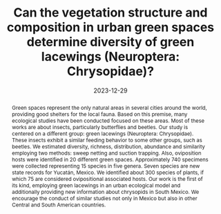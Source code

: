 ---
title: 'Can the vegetation structure and composition in urban green spaces determine diversity of green lacewings (Neuroptera: Chrysopidae)?'
date: '2023-12-29'
doi: ''
journal: Insecta Mundi
issue: '1023'
pagination: '1–22'
zoobank: 'urn:lsid:zoobank.org:pub:2EDE9BDC-ECDD-4613-82A0-36C6877DD6A7'

authors:
  - first_name: 'Jose I.'
    last_name: 'Martinex'
    affiliation: 'McGuire Center for Lepidoptera and Biodiversity, Florida Museum of Natural History, Gainesville, FL, USA'
    email: 'joemartinez@ufl.edu'
    orcid: ''

  - first_name: 'Raiza J.'
    last_name: 'Castillo'
    affiliation: 'Agronomy Department, University of Florida, Homestead, FL, USA'
    email: ''
    orcid: ''

  - first_name: 'Adrian'
    last_name: 'Ardila-Camacho'
    affiliation: 'Posgrado en Ciencias Biológicas, Instituto de Biología, Universidad Nacional Autónoma de México, Coyoacán, CDMX, Mexico'
    email: ''
    orcid: ''

  - first_name: 'Charles V.'
    last_name: 'Covell'
    affiliation: 'McGuire Center for Lepidoptera and Biodiversity, Florida Museum of Natural History, Gainesville, FL, USA'
    email: ''
    orcid: ''

  - first_name: 'Jose Isabel'
    last_name: 'López-Arroyo'
    affiliation: 'Instituto Nacional de Investigaciones Forestales, Agrícolas y Pecuarias, Campo Experimental General Teran, NL, Mexico'
    email: ''
    orcid: ''

  - first_name: 'Francisco Javier'
    last_name: 'Nava-Guízar'
    affiliation: 'Tecnológico Nacional de México Campus Conkal, YUC, Mexico'
    email: ''
    orcid: ''

download: 'https://drive.google.com/file/d/1k5H_chn_KOglUxfY64ZZkSzPcss9J-C0'

supplementary: ''

keywords: 
  - Urban ecology
  - ovipositional associated hosts
  - richness
  - chrysopids
  - distribution

categories:
  - Neuroptera
  - Chrysopidae
  
references:
  - authors: L, Markó V, Vas J.
    year: 2003
    title: 'Investigations on a neuropteroid community by using different methods. Acta Phytopathologica et Entomologica Hungarica 38'
    pages: 199–207
    doi: 
    url: 
    access: 

  - authors: Agnew CW.
    year: 1983
    title: 'Mounting and preserving Neuroptera for scientific study. Entomological News 94'
    pages: 205–212
    doi: 
    url: 
    access: 

  - authors: Aguilera G, Ekroos J, Persson AS, Pettersson LB, Öckinger E.
    year: 2019
    title: 'Intensive management reduces butterfly diversity over time in urban green spaces. Urban Ecosystems 22'
    pages: 335
    doi: 
    url: 
    access: 

  - authors: Aronson MF, La Sorte FA, Nilon CH, Katti M, Goddard MA, Lepczyk CA, Warren P, Williams N, Cilliers S, Clarkson B, Dobbs C, Dolan R, Hedblom M, Klotz S, Kooijmans JL, Kühn I, MacGregor-Fors I, McDonnell M, Mörtberg U, Pyšek P, Siebert S, Sushinsky J, Werner P, Winter M.
    year: 2014
    title: 'A global analysis of the impacts of urbanization on bird and plant diversity reveals key anthropogenic drivers. Proceedings of the Royal Society B: Biological Sciences 281'
    pages: 1–8
    doi: 
    url: 
    access: 

  - authors: Ayala-Arcipreste ME.
    year: 2001
    title: 'La apicultura de la Península de Yucatán un acercamiento desde la ecología humana. M.Sc. Thesis, Instituto Politécnico Nacional, Centro de Investigación y estudios avanzados Press.'
    pages: 
    doi: 
    url: http://bibliotecasibe.ecosur.mx/sibe/book/000028703ecosur.mx/sibe/book/000028703
    access: (Last accessed March 20, 2019.)

  - authors: Ayuntamiento de Mérida.
    year: 2018
    title: 'Sistema de gestión de espacios públicos.'
    pages: 
    doi: 
    url: http://isla.Mérida.gob.mx/serviciosinternet/ordenamientoterritorial/docs/SistemaGestion.pdf.
    access: (Last accessed November 19, 2023.)

  - authors: Banaszak-Cibicka W, Ratyńska H, Dylewski L.
    year: 2016
    title: 'Features of urban green space favourable for large and diverse bee populations (Hymenoptera: Apoidea: Apiformes). Urban Forestry and Urban Greening 20'
    pages: 448–452
    doi: 
    url: 
    access: 

  - authors: Banks N.
    year: 1945
    title: 'A review of the Chrysopidae (Nothochrysinae) of Central America. Psyche 52'
    pages: 139–174
    doi: 
    url: 
    access: 

  - authors: Banks N.
    year: 1948
    title: 'Chrysopidae (Nothochrysidae) collected in México by Dr. A. Dampf (Neuroptera). Psyche 55'
    pages: 151–177
    doi: 
    url: 
    access: 

  - authors: Barrientos R, Leirana J, Navarro J.
    year: 2016
    title: 'Métodos gráficos para la exploración de patrones de diversidad en Ecología. Bioagrociencias 9'
    pages: 11–18
    doi: 
    url: 
    access: 

  - authors: Blair RB.
    year: 2001
    title: 'Birds and butterflies along urban gradients in two ecoregions of the United States: Is urbanization creating a homogeneous fauna? p. 33–56. In: Lockwood JL, McKinney ML (eds.). Biotic homogenization. Springer; NY'
    pages: 299 p
    doi: 
    url: 
    access: 

  - authors: Brooks SJ, Barnard PC.
    year: 1990
    title: 'The green lacewings of the world: a generic review (Neuroptera: Chrysopidae). Bulletin of the British Museum (Natural History) Entomology 59'
    pages: 117–286
    doi: 
    url: 
    access: 

  - authors: Brown KS, Freitas AVL.
    year: 2002
    title: 'Butterfly communities of urban forest fragments in Campinas, São Paulo, Brazil: structure, instability, environmental correlates, and conservation. Journal of Insect Conservation 6'
    pages: 217–231
    doi: 
    url: 
    access: 

  - authors: Brown KS, Hutchings RW.
    year: 1997
    title: 'Disturbance, fragmentation, and the dynamics of diversity in Amazonian forest butterflies. p. 91–110. In: Laurance WF, Bierregaard RO Jr. (eds.). Tropical forest remnants: ecology, management, and conservation of fragmented communities. University of Chicago Press; Chicago, IL'
    pages: 616 p
    doi: 
    url: 
    access: 

  - authors: Cancino-López RJ, Contreras-Ramos A.
    year: 2019
    title: 'A new species of <i>Ceraeochrysa </i>Adams (Neuroptera, Chrysopidae), with a key to the species from Mexico. ZooKeys 888'
    pages: 95–104
    doi: 
    url: 
    access: 

  - authors: Carnevali G, Tapia-Muñoz JL, de Stefano RD, Morillo IR.
    year: 2010
    title: 'Flora ilustrada de la península de Yucatán: listado florístico. Centro de Investigación Científica de Yucatán; Mérida, Mexico'
    pages: 326 p
    doi: 
    url: 
    access: 

  - authors: Chávez-Zichinelli CA, MacGregor-Fors I, Rohana PT, Valdéz R, Romano MC, Schondube JE.
    year: 2010
    title: 'Stress responses of the house sparrow (<i>Passer domesticus</i>) to different urban land uses. Landscape and Urban Planning 98'
    pages: 183–189
    doi: 
    url: 
    access: 

  - authors: Chao A, Jost L.
    year: 2012
    title: 'Coverage‐based rarefaction and extrapolation: standardizing samples by completeness rather than size. Ecology 93'
    pages: 2533–2547
    doi: 
    url: 
    access: 

  - authors: Clark TL, Messina FJ.
    year: 1998
    title: 'Foraging behavior of lacewing larvae (Neuroptera: Chrysopidae) on plants with divergent architectures. Journal of Insect Behavior 11'
    pages: 303–317
    doi: 
    url: 
    access: 

  - authors: CONAGUA (Comisión Nacional del Agua).
    year: 2015
    title: 'Datos meteorológicos del Organismo de Cuenca: península de Yucatán. Mérida: Dirección técnica jefatura de proyecto de aguas superficiales y meteorología.'
    pages: 
    doi: 
    url: https://smn.conagua.gob.mx/es/climatologia/temperaturas-y-lluvias/resumenes-mensuales-de-temperaturas-y-lluvias
    access: (Last accessed March 10, 2019.)

  - authors: Contreras MGL, Argumedo JJ.
    year: 2012
    title: 'Identificación de enemigos naturales de <i>Diaphorina citri </i>Kuwayama (Hemiptera: Psyllidae) en el estado de Yucatán, México. Fitosanidad 16(1)'
    pages: 5–11
    doi: 
    url: 
    access: 

  - authors: Contreras-Ramos A, Rosas MV.
    year: 2014
    title: 'Biodiversidad de Neuroptera en México. Revista Mexicana de Biodiversidad 85'
    pages: S264–S270
    doi: 
    url: 
    access: 

  - authors: Cortez-Mondaca E, Lugo-Angulo NE, Pérez-Márquez J, Apodaca-Sánchez MA.
    year: 2001
    title: 'Primer reporte de enemigos naturales y parasitismo sobre <i>Diaphorina citri </i>Kuwayama en Sinaloa, México. Revista Científica UDO Agrícola, 11'
    pages: 97–103
    doi: 
    url: 
    access: 

  - authors: De Freitas S, Penny ND.
    year: 2001
    title: 'The green lacewings (Neuroptera: Chrysopidae) of Brazilian agro-ecosystems. Proceedings of the California Academy of Sciences 52'
    pages: 245–395
    doi: 
    url: 
    access: 

  - authors: De Freitas S, Penny ND, Adams PA.
    year: 2009
    title: 'A revision of the New World genus <i>Ceraeochrysa </i>(Neuroptera: Chrysopidae). Proceedings of the California Academy of Sciences 60'
    pages: 503
    doi: 
    url: 
    access: 

  - authors: Deloya C, Ordoñez-Resendiz MM.
    year: 2008
    title: 'Escarabajos (Insecta: Coleoptera). p. 123–134. In: Manson RH, Hernández-Ortiz V, Gallina S, Mehltreter K (eds.). Agroecosistemas cafeteros de Veracruz: Biodiversidad, manejo y conservación. Instituto de Ecología A.C. (INECOL); Veracruz, Mexico'
    pages: 330 p
    doi: 
    url: 
    access: 

  - authors: Devetak D, Klokočovnik V.
    year: 2016
    title: 'The feeding biology of adult lacewings (Neuroptera): a review. Trends in Entomology 12'
    pages: 29–42
    doi: 
    url: 
    access: 

  - authors: Garzón A, Medina P, Amor F, Viñuela E, Budia F.
    year: 2015
    title: 'Toxicity and sublethal effects of six insecticides to last instar larvae and adults of the biocontrol agents <i>Chrysoperla carnea </i>(Stephens) (Neuroptera: Chrysopidae) and <i>Adalia bipunctata </i>(L.) (Coleoptera: Coccinellidae). Chemosphere 132'
    pages: 87–93
    doi: 
    url: 
    access: 

  - authors: Garzón‐Orduña IJ, Winterton SL, Jiang Y, Breitkreuz LC, Duelli P, Engel MS, Liu X.
    year: 2019
    title: 'Evolution of green lacewings (Neuroptera: Chrysopidae): a molecular supermatrix approach. Systematic Entomology 44'
    pages: 499–513
    doi: 
    url: 
    access: 

  - authors: Hammer O, Harper DA, Ryan PD.
    year: 2001
    title: 'Palaeontological statistics software package for education and data analysis. Palaeontologia Electronica. 4'
    pages: 1–9
    doi: 
    url: 
    access: 

  - authors: Herbario-CICY.
    year: 2010
    title: 'Flora de la Península de Yucatán.'
    pages: 
    doi: 
    url: http://www.cicy.mx/sitios/flora%20digital/
    access: (Last accessed March 20, 2019.)

  - authors: Hsieh TC, Ma KH, Chao A.
    year: 2016
    title: 'iNEXT: an R package for rarefaction and extrapolation of species diversity (H ill numbers). Methods in Ecology and Evolution 7'
    pages: 1451–1456
    doi: 
    url: 
    access: 

  - authors: Jiménez-Osornio JJ, Ruenes-Morales MR, Montañez-Escalante P.
    year: 1999
    title: 'Agrodiversidad de los solares de la Península de Yucatán. Red, Gestión de Recursos Naturales 14'
    pages: 30–40
    doi: 
    url: 
    access: 

  - authors: Koh LP, Sodhi NS.
    year: 2004
    title: 'Importance of reserves, fragments, and parks for butterfly conservation in a tropical urban landscape. Ecological Applications 14'
    pages: 1695–1708
    doi: 
    url: 
    access: 

  - authors: Koczor S, Szentkirályi F, Tóth M.
    year: 2019
    title: 'New perspectives for simultaneous attraction of <i>Chrysoperla </i>and <i>Chrysopa </i>lacewing species for enhanced biological control (Neuroptera: Chrysopidae). Scientific reports. 9'
    pages: 1–6
    doi: 
    url: 
    access: 

  - authors: Lassau SA, Hochuli DF.
    year: 2004
    title: 'Effects of habitat complexity on ant assemblages. Ecography 27'
    pages: 157–164
    doi: 
    url: 
    access: 

  - authors: López-Arroyo JI.
    year: 2001
    title: 'Depredadores de áfidos asociados a los cítricos en Nuevo León, México. Abstrac E-153. In: Sociedad Mexicana de Entomología. Memorias XXXVI Congreso Nacional de Entomología y XXVIII Congreso Nacional de Fitopatología; Querétaro, México.'
    pages: 
    doi: 
    url: 
    access: 

  - authors: López-Arroyo JI, Cortez-Mondaca E, Arredondo-Bernal HC, Ramírez-Delgado M, Loera-Gallardo J, Mellín-Rosas MA.
    year: 2007
    title: 'Uso de artrópodos depredadores para el control biológico de plagas en México. p. 90–105. In: Rodríguez-Del Bosque LA, Arredondo-Bernal HC. (eds.). Teoría y aplicación del control biológico. Sociedad Mexicana de Control Biológico; Mexico City, Mexico'
    pages: 303 p
    doi: 
    url: 
    access: 

  - authors: López-Arroyo JI, De León T.
    year: 2002
    title: 'Producción de <i>Ceraeochrysa </i>(Neuroptera: Chrysopidae) In: Arredondo-Bernal HC, Pérez-Serrato P, Mellín-Rosas MA (eds.). Control biológico del pulgón café de los cítricos, <i>Toxoptera citricida</i>, vector del virus de la tristeza de los cítricos. 3ra. ed. SAGARPA. Comisión Nacional de Sanidad Agropecuaria; Mérida, Mexico'
    pages: 149 p
    doi: 
    url: 
    access: 

  - authors: Lozano-Contreras MG, Jasso-Argumedo J.
    year: 2013
    title: 'Identificación de enemigos naturales de <i>Diaphorina citri </i>Kuwayama (Hemiptera: Psyllidae) en el estado de Yucatán, México. Fitosanidad. 16'
    pages: 5–11
    doi: 
    url: 
    access: 

  - authors: Mata L, Threlfall CG, Williams NS, Hahs AK, Malipatil M, Stork NE, Livesley SJ.
    year: 2017
    title: 'Conserving herbivorous and predatory insects in urban green spaces. Scientific Reports 7'
    pages: 1–12
    doi: 
    url: 
    access: 

  - authors: McKinney ML.
    year: 2002
    title: 'Urbanization, biodiversity, and conservation: The impacts of urbanization on native species are poorly studied, but educating a highly urbanized human population about these impacts can greatly improve species conservation in all ecosystems. BioScience 52'
    pages: 883–890
    doi: 
    url: 
    access: 

  - authors: Missouri Botanical Garden.
    year: 2022
    title: 'Tropicos.'
    pages: 
    doi: 
    url: http://legacy.tropicos.org/Home.aspx
    access: (Last accessed February 16, 2022.)

  - authors: Mochizuki A, Naka H, Hamasaki K, Mitsunaga T.
    year: 2006
    title: 'Larval cannibalism and intraguild predation between the introduced green lacewing, <i>Chrysoperla carnea</i>, and the indigenous trash-carrying green lacewing, <i>Mallada desjardinsi </i>(Neuroptera: Chrysopidae), as a case study of potential nontarget effect assessment. Environmental Entomology, 35'
    pages: 1298–1303
    doi: 
    url: 
    access: 

  - authors: Nair IJ, Sharma S, Kaur R.
    year: 2020
    title: 'Efficacy of the green lace wing, <i>Chrysoperla zastrowi sillemi </i>(Esben-Peterson)(Neuroptera: Chrysopidae), against sucking pests of tomato: an appraisal under protected conditions. Egyptian Journal of Biological Pest Control 30'
    pages: 1–6
    doi: 
    url: 
    access: 

  - authors: Niemelä J.
    year: 2014
    title: 'Ecology of urban green spaces: The way forward in answering major research questions. Landscape and Urban Planning 125'
    pages: 298–303
    doi: 
    url: 
    access: 

  - authors: Oliveira IF, Lion MB, Cardoso MZ.
    year: 2018
    title: 'A plaza too far: High contrast in butterfly biodiversity patterns between plazas and an urban reserve in Brazil. Landscape and Urban Planning 180'
    pages: 207–216
    doi: 
    url: 
    access: 

  - authors: Orellana R, Carrillo L, Franco V.
    year: 2007
    title: 'Árboles recomendables para las ciudades de la Península de Yucatán. Unidad de Recursos Naturales, Centro de Investigación Científica de Yucatán, AC; Mérida, Mexico'
    pages: 78 p
    doi: 
    url: 
    access: 

  - authors: Oswald JD.
    year: 2023
    title: 'Neuropterida Species of the World.'
    pages: 
    doi: 
    url: https://lacewing.tamu.edu/SpeciesCatalog/Main
    access: (Last accessed November 3, 2023.)

  - authors: Patiño-Arellano SA.
    year: 2012
    title: 'Complejo de áfidos y riesgo de dispersión del virus de la tristeza de los cítricos en la península de Yucatán. M.Sc. Thesis Colegio de Posgraduados Press.'
    pages: 
    doi: https://doi.org/10.13140/rg.2.1.1671.8969
    url: 
    access: 

  - authors: Penny ND, Tauber CA, De León T.
    year: 2000
    title: 'A new species of <i>Chrysopa </i>from western North America with a key to North American species (Neuroptera: Chrysopidae). Annals of the Entomological Society of America 93'
    pages: 776–784
    doi: 
    url: 
    access: 

  - authors: Ramirez-Restrepo LR, Chacon De Ulloa P, Constantino LM.
    year: 2007
    title: 'Diversity of diurnal butterflies (Lepidoptera: Papilionoidea and Hesperioidea) in Santiago de Cali, Valle del Cauca, Colombia. Revista Colombiana de Entomología 33'
    pages: 54–63
    doi: 
    url: 
    access: 

  - authors: Ramirez-Restrepo LR, Halffter G.
    year: 2013
    title: 'Butterfly diversity in a regional urbanization mosaic in two Mexican cities. Landscape and Urban Planning 115'
    pages: 39–48
    doi: 
    url: 
    access: 

  - authors: Ramírez-Restrepo LR, MacGregor-Fors I.
    year: 2017
    title: 'Butterflies in the city: a review of urban diurnal Lepidoptera. Urban Ecosystems 20'
    pages: 171–182
    doi: 
    url: 
    access: 

  - authors: Raupp MJ, Shrewsbury PM, Herms DA.
    year: 2010
    title: 'Ecology of herbivorous arthropods in urban landscapes. Annual Review of Entomology 55'
    pages: 19–38
    doi: 
    url: 
    access: 

  - authors: Salazar R.
    year: 1991
    title: 'Guácimo <i>Guzuma ulmifolia </i>Lam., Especie de Árbol de Uso Múltiple en América Central. Centro Agronómico Tropical de Investigación y Enseñanza. CATIE. Serie Técnica. Informe Técnico 165'
    pages: 1–69
    doi: 
    url: 
    access: 

  - authors: Sandoval-Gío JJ, Sánchez-Castillo LE, Zarza-Meza EA, Hernández-Jiménez JM, Fernández-Serrano JH, Pineda-Doporto A.
    year: 2018
    title: 'Toxicidad aguda diferencial de TALSTAR® (bifentrina) y BIOTHRINE® (deltametrina) en la tilapia nilótica <i>Oreochromis niloticus</i>. Revista Internacional de Contaminación Ambiental 34'
    pages: 45–55
    doi: 
    url: 
    access: 

  - authors: Sing KW, Luo J, Wang W, Jaturas N, Soga M, Yang X, Dong H, Wilson JJ.
    year: 2019
    title: 'Ring roads and urban biodiversity: distribution of butterflies in urban parks in Beijing city and correlations with other indicator species. Scientific Reports 9'
    pages: 7653
    doi: 
    url: 
    access: 

  - authors: Soto-Pinto L, Schroth G, Laderach P, Dempewolf J.
    year: 2010
    title: 'Adaptación al cambio climático y sistemas productivos. p.193– 199. In: Fletes OHB (ed.). Pequeños productores y vulnerabilidad global agroalimentaria. Universidad Autónoma de Chiapas Red de Investigación Socioeconómica en Hortalizas, Frutas y Flores (RISHORT); Tuxtla Gutiérrez, Mexico'
    pages: 385 p
    doi: 
    url: 
    access: 

  - authors: Stange LA.
    year: 2000
    title: 'The green lacewings of Florida: (Neuroptera: Chrysopidae). 1. Genera. Florida Department of Agriculture and Consumer Services, Division of Plant Industry, Entomology Circular 400'
    pages: 1–4
    doi: 
    url: 
    access: 

  - authors: Tarango-Rivero SH, García-Nevárez G, Burrola-Morales JR.
    year: 2013
    title: 'Manejo de áfidos del nogal pecanero. INIFAP Folleto Técnico 33'
    pages: 1–42
    doi: 
    url: 
    access: 

  - authors: Tauber CA.
    year: 2003
    title: 'Generic characteristics of <i>Chrysopodes </i>(Neuroptera: Chrysopidae), with new larval descriptions and a review of species from the United States and Canada. Annals of the Entomological Society of America 96'
    pages: 472–490
    doi: 
    url: 
    access: 

  - authors: Tauber CA.
    year: 2004
    title: 'A systematic review of the genus <i>Leucochrysa </i>(Neuroptera: Chrysopidae) in the United States. Annals of the Entomological Society of America 97'
    pages: 1129–1158
    doi: 
    url: 
    access: 

  - authors: Tauber CA, De León T.
    year: 2001
    title: 'Systematics of green lacewings (Neuroptera: Chrysopidae): larvae of <i>Ceraeochrysa </i>from México. Annals of the Entomological Society of America 94'
    pages: 197–209
    doi: 
    url: 
    access: 

  - authors: Tauber CA, De León T, Penny ND, Tauber MJ.
    year: 2000
    title: 'The genus <i>Ceraeochrysa </i>(Neuroptera: Chrysopidae) of America north of México: larvae, adults, and comparative biology. Annals of the Entomological Society of America 93'
    pages: 1195–1221
    doi: 
    url: 
    access: 

  - authors: Tauber CA, Tauber MJ, Albuquerque GS.
    year: 2001
    title: '<i>Plesiochrysa brasiliensis </i>(Neuroptera: Chrysopidae): larval stages, biology, and taxonomic relationships. Annals of the Entomological Society of America 94'
    pages: 858–865
    doi: 
    url: 
    access: 

  - authors: Thierry D, Canard M.
    year: 2007
    title: 'The biodiversity of green lacewings (Neuroptera: Chrysopidae) in a mosaic ecosystem in southern France. Annali del Museo Civico di Storia Naturale di Ferrara 8'
    pages: 131–138
    doi: 
    url: 
    access: 

  - authors: Trouvé C, Thierry D, Canard M.
    year: 2002
    title: 'Preliminary survey of the lacewings (Neuroptera, Chrysopidae, Hemerobiidae) in agroecosytems in Northern France, with phenological notes. Acta Zoologica Academiae Scientiarum Hungaricae 48'
    pages: 359–369
    doi: 
    url: 
    access: 

  - authors: Ullah Z, Sabri MA, Ahmad S, Bilal H, Hussain D, Mughal TK, Mohsin M, Aftab A, Ahmad MI.
    year: 2017
    title: 'In vitro study of comparative toxicity of different insecticides against <i>Chrysoperla carnea </i>(Stephens) (Neuroptera: Chrysopidae). Journal of Entomology and Zoology Studies 5'
    pages: 697–702
    doi: 
    url: 
    access: 

  - authors: Uno S, Cotton J, Philpott SM.
    year: 2010
    title: 'Diversity, abundance, and species composition of ants in urban green spaces. Urban Ecosystems 13'
    pages: 425–441
    doi: 
    url: 
    access: 

  - authors: Valencia-Luna LA, Romero-Nápoles J, Valdez-Carrasco J, Carrillo-Sánchez JL, López-Martínez V.
    year: 2006
    title: 'Taxonomía y registros de Chrysopidae (Insecta: Neuroptera) en el Estado de Morelos, México. Acta Zoológica Mexicana 22'
    pages: 17–61
    doi: 
    url: 
    access: 

  - authors: Heezik Y, Dickinson KJM, Freeman C, Porter S, Wing J, Barratt BIP.
    year: 2016
    title: 'To what extent does vegetation composition and structure influence beetle communities and species richness in private gardens in New Zealand? Landscape and Urban Planning 151'
    pages: 79–88
    doi: 
    url: 
    access: 

  - authors: Villenave J, Deutsch B, Lodé T, Rat-Morris E.
    year: 2006
    title: 'Pollen preference of the <i>Chrysoperla </i>species (Neuroptera: Chrysopidae) occurring in the crop environment in western France. European Journal of Entomology 103'
    pages: 771–777
    doi: 
    url: 
    access: 

  - authors: Whittaker RH.
    year: 1965
    title: 'Dominance and diversity in land plant communities: numerical relations of species express the importance of competition in community function and evolution. Science 147'
    pages: 250–260
    doi: 
    url: 
    access: 

  - authors: Ye J, Li J, Li Z, Han S.
    year: 2017
    title: 'Rearing of <i>Mallada basalis </i>(Neuroptera: Chrysopidae) on modified artificial diets. PLoS ONE 12(9)'
    pages: 1–9
    doi: 
    url: 
    access: 

  - authors: Zuur A, Ieno E, Smith G.
    year: 2007
    title: 'Analyzing ecological data. Springer; NY'
    pages: 672 p
    doi: 
    url: 
    access: 


abstract: 'Green spaces represent the only natural areas in several cities around the world, providing good shelters for the local fauna. Based on this premise, many ecological studies have been conducted focused on these areas. Most of these works are about insects, particularly butterflies and beetles. Our study is centered on a different group: green lacewings (Neuroptera: Chrysopidae). These insects exhibit a similar feeding behavior to some other groups, such as beetles. We estimated diversity, richness, distribution, abundance and similarity employing two methods: sweep netting and suction trapping. Also, oviposition hosts were identified in 20 different green spaces. Approximately 740 specimens were collected representing 15 species in five genera. Seven species are new state records for Yucatán, Mexico. We identified about 300 species of plants, if which 75 are considered ovipositional associated hosts. Our work is the first of its kind, employing green lacewings in an urban ecological model and additionally providing new information about chrysopids in South Mexico. We encourage the conduct of similar studies not only in Mexico but also in other Central and South American countries.'

---